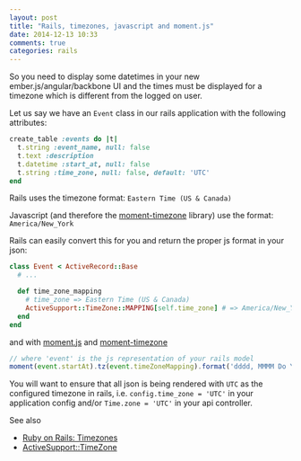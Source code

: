 ```yaml
---
layout: post
title: "Rails, timezones, javascript and moment.js"
date: 2014-12-13 10:33
comments: true
categories: rails
---
```


So you need to display some datetimes in your new ember.js/angular/backbone UI and the times must be displayed for a timezone which is different from the logged on user.

Let us say we have an `Event` class in our rails application with the following attributes:

```ruby
create_table :events do |t|
  t.string :event_name, null: false
  t.text :description
  t.datetime :start_at, null: false
  t.string :time_zone, null: false, default: 'UTC'
end
```

Rails uses the timezone format: `Eastern Time (US & Canada)`

Javascript (and therefore the [moment-timezone](http://momentjs.com/timezone/) library) use the format: `America/New_York`

Rails can easily convert this for you and return the proper js format in your json:

```ruby
class Event < ActiveRecord::Base
  # ...

  def time_zone_mapping
    # time_zone => Eastern Time (US & Canada)
    ActiveSupport::TimeZone::MAPPING[self.time_zone] # => America/New_York
  end
end
```

and with [moment.js](http://momentjs.com/) and [moment-timezone](http://momentjs.com/timezone/)

```javascript
// where 'event' is the js representation of your rails model
moment(event.startAt).tz(event.timeZoneMapping).format('dddd, MMMM Do YYYY h:mm a z');
```

You will want to ensure that all json is being rendered with `UTC` as the configured timezone in rails,
i.e. `config.time_zone = 'UTC'` in your application config and/or `Time.zone = 'UTC'` in your api controller.

See also

* [Ruby on Rails: Timezones](/blog/2013/11/15/working-with-timezones-and-ruby-on-rails/)
* [ActiveSupport::TimeZone](http://api.rubyonrails.org/classes/ActiveSupport/TimeZone.html)
